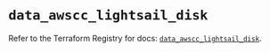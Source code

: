 # `data_awscc_lightsail_disk`

Refer to the Terraform Registry for docs: [`data_awscc_lightsail_disk`](https://registry.terraform.io/providers/hashicorp/awscc/0.70.0/docs/data-sources/lightsail_disk).
